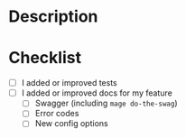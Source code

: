 # Description



# Checklist

* [ ] I added or improved tests
* [ ] I added or improved docs for my feature
  * [ ] Swagger (including `mage do-the-swag`)
  * [ ] Error codes
  * [ ] New config options